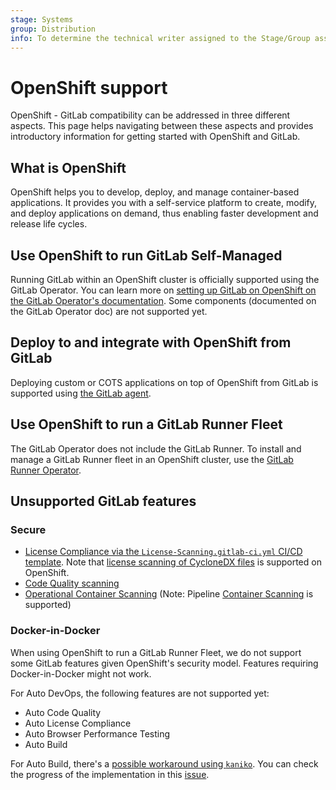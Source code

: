 ```yaml
---
stage: Systems
group: Distribution
info: To determine the technical writer assigned to the Stage/Group associated with this page, see https://about.gitlab.com/handbook/product/ux/technical-writing/#assignments
---
```


# OpenShift support

OpenShift - GitLab compatibility can be addressed in three different aspects. This page helps navigating between these aspects and provides introductory information for getting started with OpenShift and GitLab.

## What is OpenShift

OpenShift helps you to develop, deploy, and manage container-based applications. It provides you with a self-service platform to create, modify, and deploy applications on demand, thus enabling faster development and release life cycles.

## Use OpenShift to run GitLab Self-Managed

Running GitLab within an OpenShift cluster is officially supported using the GitLab Operator. You can learn more on
[setting up GitLab on OpenShift on the GitLab Operator's documentation](https://docs.gitlab.com/charts/installation/operator.html).
Some components (documented on the GitLab Operator doc) are not supported yet.

## Deploy to and integrate with OpenShift from GitLab

Deploying custom or COTS applications on top of OpenShift from GitLab is supported using [the GitLab agent](../../user/clusters/agent/index.md).

## Use OpenShift to run a GitLab Runner Fleet

The GitLab Operator does not include the GitLab Runner. To install and manage a GitLab Runner fleet in an OpenShift cluster, use the
[GitLab Runner Operator](https://gitlab.com/gitlab-org/gl-openshift/gitlab-runner-operator).

## Unsupported GitLab features

### Secure

- [License Compliance via the `License-Scanning.gitlab-ci.yml` CI/CD template](../../user/compliance/license_compliance/index.md). Note that [license scanning of CycloneDX files](../../user/compliance/license_scanning_of_cyclonedx_files/index.md) is supported on OpenShift.
- [Code Quality scanning](../../ci/testing/code_quality.md)
- [Operational Container Scanning](../../user/clusters/agent/vulnerabilities.md) (Note: Pipeline [Container Scanning](../../user/application_security/container_scanning/index.md) is supported)

### Docker-in-Docker

When using OpenShift to run a GitLab Runner Fleet, we do not support some GitLab features given OpenShift's security model.
Features requiring Docker-in-Docker might not work.

For Auto DevOps, the following features are not supported yet:

- Auto Code Quality
- Auto License Compliance
- Auto Browser Performance Testing
- Auto Build

For Auto Build, there's a [possible workaround using `kaniko`](../../ci/docker/using_kaniko.md).
You can check the progress of the implementation in this [issue](https://gitlab.com/gitlab-org/gitlab/-/issues/332560).
